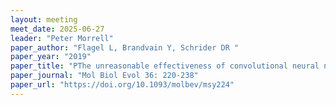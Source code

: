 ```yaml
---
layout: meeting
meet_date: 2025-06-27
leader: "Peter Morrell"
paper_author: "Flagel L, Brandvain Y, Schrider DR "
paper_year: "2019"
paper_title: "PThe unreasonable effectiveness of convolutional neural networks in population genetic inference"
paper_journal: "Mol Biol Evol 36: 220-238"
paper_url: "https://doi.org/10.1093/molbev/msy224"
---
```

